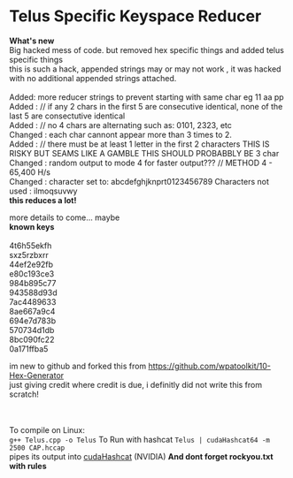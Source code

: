 # Telus Specific Keyspace Reducer
<b>What's new</b><br>
Big hacked mess of code. but removed hex specific things and added telus specific things<br>
this is such a hack, appended strings may or may not work , it was hacked with no additional appended strings attached.<br>
<br>
Added: more reducer strings to prevent starting with same char eg 11 aa pp <br>
Added : // if any 2 chars in the first 5 are consecutive identical, none of the last 5 are consectutive identical<br>
Added : // no 4 chars are alternating such as: 0101, 2323, etc <br>
Changed : each char cannont appear more than 3 times to 2.<br>
Added : // there must be at least 1 letter in the first 2 characters THIS IS RISKY BUT SEAMS LIKE A GAMBLE THIS SHOULD PROBABBLY BE 3 char <br>
Changed : random output to mode 4 for faster output???   // METHOD 4 - 65,400 H/s <br>
Changed : character set to: abcdefghjknprt0123456789 Characters not used : ilmoqsuvwy<br>
<b>this reduces a lot!</b>

more details to come... maybe<br>
<b>known keys</b><br>
<br>
4t6h55ekfh<br>
sxz5rzbxrr<br>
44ef2e92fb<br>
e80c193ce3<br>
984b895c77<br>
943588d93d<br>
7ac4489633<br>
8ae667a9c4<br>
694e7d783b<br>
570734d1db<br>
8bc090fc22<br>
0a171ffba5<br>

im new to github and forked this from https://github.com/wpatoolkit/10-Hex-Generator <br>
just giving credit where credit is due, i definitly did not write this from scratch!<br>
<br><br>


To compile on Linux:<br>
`g++ Telus.cpp -o Telus`
To Run with hashcat
`Telus | cudaHashcat64 -m 2500 CAP.hccap`<br>
pipes its output into <a href="http://hashcat.net/oclhashcat/">cudaHashcat</a> (NVIDIA)
<b>And dont forget rockyou.txt with rules</b>
